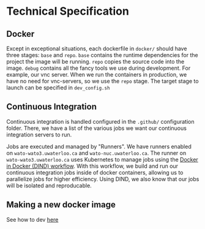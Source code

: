 
# Technical Specification

## Docker
Except in exceptional situations, each dockerfile in `docker/` should have three stages: `base` and `repo`. `base` contains the runtime dependencies for the project the image will be running. `repo` copies the source code into the image. `debug` contains all the fancy tools we use during development. For example, our vnc server. When we run the containers in production, we have no need for vnc-servers, so we use the `repo` stage. The target stage to launch can be specified in `dev_config.sh`

## Continuous Integration

Continuous integration is handled configured in the `.github/` configuration folder. There, we have a list of the various jobs we want our continuous integration servers to run.

Jobs are executed and managed by "Runners". We have runners enabled on `wato-wato3.uwaterloo.ca` and `wato-nuc.uwaterloo.ca`. The runner on `wato-wato3.uwaterloo.ca` uses Kubernetes to manage jobs using the [Docker in Docker (DIND) workflow](https://docs.gitlab.com/ee/ci/docker/using_docker_build.html#use-the-docker-executor-with-the-docker-image-docker-in-docker). With this workflow, we build and run our continuous integration jobs inside of docker 
containers, allowing us to parallelize jobs for higher efficiency. Using DIND, we also know that our jobs will be isolated and reproducable.

## Making a new docker image

See how to dev [here](dev/how_to_dev.md) 
